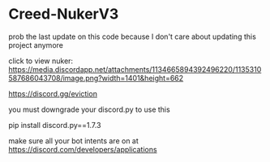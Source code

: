 # Creed-NukerV3

prob the last update on this code because I don't care about updating this project anymore

click to view nuker: https://media.discordapp.net/attachments/1134665894392496220/1135310587686043708/image.png?width=1401&height=662

https://discord.gg/eviction

you must downgrade your discord.py to use this

pip install discord.py==1.7.3

make sure all your bot intents are on at https://discord.com/developers/applications

